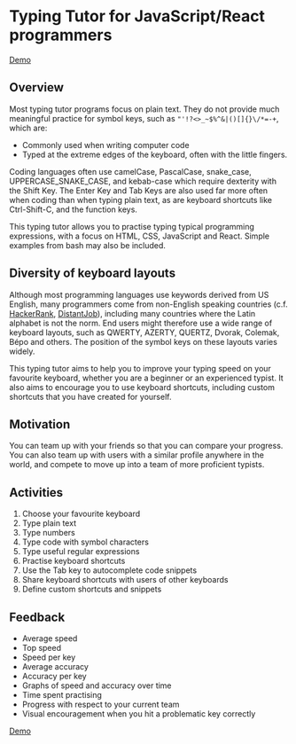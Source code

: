 # Typing Tutor for JavaScript/React programmers #

[Demo](https://funforks.github.io/typing)

## Overview
Most typing tutor programs focus on plain text. They do not provide much meaningful practice for symbol keys, such as `"'!?<>_~$%^&|()[]{}\/*=-+`, which are:
* Commonly used when writing computer code
* Typed at the extreme edges of the keyboard, often with the little fingers.

Coding languages often use camelCase, PascalCase, snake_case, UPPERCASE_SNAKE_CASE, and kebab-case which require dexterity with the Shift Key. The Enter Key and Tab Keys are also used far more often when coding than when typing plain text, as are keyboard shortcuts like Ctrl-Shift-C, and the function keys.

This typing tutor allows you to practise typing typical programming expressions, with a focus on HTML, CSS, JavaScript and React. Simple examples from bash may also be included.

## Diversity of keyboard layouts
Although most programming languages use keywords derived from US English, many programmers come from non-English speaking countries (c.f. [HackerRank](https://distantjob.com/blog/countries-to-find-best-programmers/), [DistantJob](https://distantjob.com/blog/how-many-developers-are-in-the-world/)), including many countries where the Latin alphabet is not the norm. End users might therefore use a wide range of keyboard layouts, such as QWERTY, AZERTY, QUERTZ, Dvorak, Colemak, Bépo and others. The position of the symbol keys on these layouts varies widely.

This typing tutor aims to help you to improve your typing speed on your favourite keyboard, whether you are a beginner or an experienced typist. It also aims to encourage you to use keyboard shortcuts, including custom shortcuts that you have created for yourself.

## Motivation
You can team up with your friends so that you can compare your progress. You can also team up with users with a similar profile anywhere in the world, and compete to move up into a team of more proficient typists.

## Activities
1. Choose your favourite keyboard
2. Type plain text
3. Type numbers
4. Type code with symbol characters
5. Type useful regular expressions
6. Practise keyboard shortcuts
7. Use the Tab key to autocomplete code snippets
8. Share keyboard shortcuts with users of other keyboards
9. Define custom shortcuts and snippets

## Feedback
* Average speed
* Top speed
* Speed per key
* Average accuracy
* Accuracy per key
* Graphs of speed and accuracy over time
* Time spent practising
* Progress with respect to your current team
* Visual encouragement when you hit a problematic key correctly

[Demo](https://funforks.github.io/typing)

